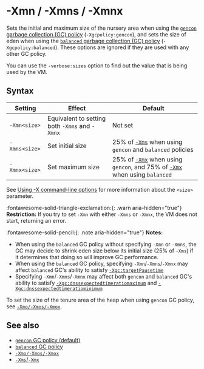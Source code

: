<!--
* Copyright (c) 2017, 2025 IBM Corp. and others
*
* This program and the accompanying materials are made
* available under the terms of the Eclipse Public License 2.0
* which accompanies this distribution and is available at
* https://www.eclipse.org/legal/epl-2.0/ or the Apache
* License, Version 2.0 which accompanies this distribution and
* is available at https://www.apache.org/licenses/LICENSE-2.0.
*
* This Source Code may also be made available under the
* following Secondary Licenses when the conditions for such
* availability set forth in the Eclipse Public License, v. 2.0
* are satisfied: GNU General Public License, version 2 with
* the GNU Classpath Exception [1] and GNU General Public
* License, version 2 with the OpenJDK Assembly Exception [2].
*
* [1] https://www.gnu.org/software/classpath/license.html
* [2] https://openjdk.org/legal/assembly-exception.html
*
* SPDX-License-Identifier: EPL-2.0 OR Apache-2.0 OR GPL-2.0-only WITH Classpath-exception-2.0 OR GPL-2.0-only WITH OpenJDK-assembly-exception-1.0
-->

# -Xmn / -Xmns / -Xmnx


Sets the initial and maximum size of the nursery area when using the [`gencon` garbage collection (GC) policy](gc.md#gencon-policy-default) (`-Xgcpolicy:gencon`), and sets the size of eden when using the [`balanced` garbage collection (GC) policy](gc.md#balanced-policy) (`-Xgcpolicy:balanced`). These options are ignored if they are used with any other GC policy.

You can use the `-verbose:sizes` option to find out the value that is being used by the VM.

## Syntax

| Setting       | Effect                                         | Default                                                                                       |
|---------------|------------------------------------------------|-----------------------------------------------------------------------------------------------|
| `-Xmn<size>`  | Equivalent to setting both `-Xmns` and `-Xmnx` | Not set                                                                                       |
| `-Xmns<size>` | Set initial size                               | 25% of [`-Xms`](xms.md) when using `gencon` and `balanced` policies                           |
| `-Xmnx<size>` | Set maximum size                               | 25% of [`-Xmx`](xms.md) when using `gencon`, and 75% of [`-Xmx`](xms.md) when using `balanced`|

See [Using -X command-line options](x_jvm_commands.md) for more information about the `<size>` parameter.

:fontawesome-solid-triangle-exclamation:{: .warn aria-hidden="true"} **Restriction:** If you try to set `-Xmn` with either `-Xmns` or `-Xmnx`, the VM does not start, returning an error.

:fontawesome-solid-pencil:{: .note aria-hidden="true"} **Notes:**

- When using the `balanced` GC policy without specifying `-Xmn` or `-Xmns`, the GC may decide to shrink eden size below its initial size (25% of `-Xms`) if it determines that doing so will improve GC performance.
- When using the `balanced` GC policy, specifying `-Xmn`/`-Xmns`/`-Xmnx` may affect `balanced` GC's ability to satisfy [`-Xgc:targetPausetime`](xgc.md#targetpausetime)
- Specifying `-Xmn`/`-Xmns`/`-Xmnx` may affect both `gencon` and `balanced` GC's ability to satisfy [`-Xgc:dnssexpectedtimeratiomaximum`](xgc.md#dnssexpectedtimeratiomaximum) and [`-Xgc:dnssexpectedtimeratiominimum`](xgc.md#dnssexpectedtimeratiominimum)

To set the size of the tenure area of the heap when using `gencon` GC policy, see [`-Xmo/-Xmos/-Xmox`](xmo.md).

## See also

- [`gencon` GC policy (default)](gc.md#gencon-policy-default)
- [`balanced` GC policy](gc.md#balanced-policy)
- [`-Xmo/-Xmos/-Xmox`](xmo.md)
- [`-Xms`/`-Xmx`](xms.md)

<!-- ==== END OF TOPIC ==== xmn.md ==== -->
<!-- ==== END OF TOPIC ==== xmns.md ==== -->
<!-- ==== END OF TOPIC ==== xmnx.md ==== -->
